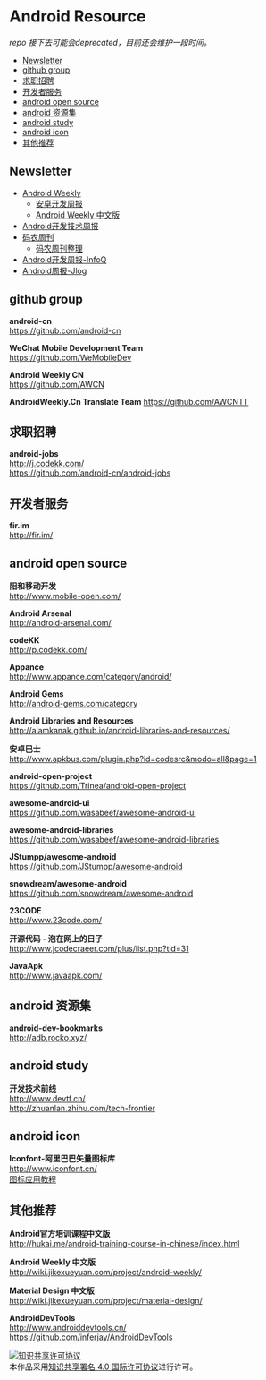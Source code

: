 # Android Resource

*repo 接下去可能会deprecated，目前还会维护一段时间。*

- [Newsletter](#Newsletter)
- [github group](#github-group)
- [求职招聘](#求职招聘)
- [开发者服务](#开发者服务)
- [android open source](#android-open-source)
- [android 资源集](#android-资源集)
- [android study](#android-study)
- [android icon](#android-icon)
- [其他推荐](#其他推荐)


## Newsletter

* [Android Weekly](http://androidweekly.net/)    
    * [安卓开发周报](http://www.jcodecraeer.com/a/androidweekly/)    
    * [Android Weekly 中文版](http://wiki.jikexueyuan.com/project/android-weekly/)    
* [Android开发技术周报](http://www.androidweekly.cn/)    
* [码农周刊](http://weekly.manong.io/)    
    * [码农周刊整理](https://github.com/nemoTyrant/manong)    
* [Android开发周报-InfoQ](http://www.infoq.com/cn/author/%E9%83%AD%E4%BA%AE#新闻)
* [Android周报-Jlog](http://www.race604.com/tag/android-weekly/)

## github group

**android-cn**    
https://github.com/android-cn

**WeChat Mobile Development Team**    
https://github.com/WeMobileDev

**Android Weekly CN**    
https://github.com/AWCN

**AndroidWeekly.Cn Translate Team**
https://github.com/AWCNTT


## 求职招聘

**android-jobs**    
http://j.codekk.com/ <br/> https://github.com/android-cn/android-jobs


## 开发者服务

**fir.im**    
http://fir.im/


## android open source

**阳和移动开发**    
http://www.mobile-open.com/

**Android Arsenal**    
http://android-arsenal.com/

**codeKK**    
http://p.codekk.com/

**Appance**    
http://www.appance.com/category/android/

**Android Gems**    
http://android-gems.com/category

**Android Libraries and Resources**    
http://alamkanak.github.io/android-libraries-and-resources/

**安卓巴士**    
http://www.apkbus.com/plugin.php?id=codesrc&modo=all&page=1

**android-open-project**    
https://github.com/Trinea/android-open-project

**awesome-android-ui**    
https://github.com/wasabeef/awesome-android-ui

**awesome-android-libraries**    
https://github.com/wasabeef/awesome-android-libraries

**JStumpp/awesome-android**    
https://github.com/JStumpp/awesome-android

**snowdream/awesome-android**    
https://github.com/snowdream/awesome-android

**23CODE**    
http://www.23code.com/

**开源代码 - 泡在网上的日子**    
http://www.jcodecraeer.com/plus/list.php?tid=31

**JavaApk**    
http://www.javaapk.com/


## android 资源集

**android-dev-bookmarks**    
http://adb.rocko.xyz/


## android study

**开发技术前线**    
http://www.devtf.cn/ <br/> http://zhuanlan.zhihu.com/tech-frontier


## android icon

**Iconfont-阿里巴巴矢量图标库**    
http://www.iconfont.cn/ <br/> [图标应用教程](http://www.iconfont.cn/help/iconuse.html)


## 其他推荐

**Android官方培训课程中文版**    
http://hukai.me/android-training-course-in-chinese/index.html

**Android Weekly 中文版**    
http://wiki.jikexueyuan.com/project/android-weekly/

**Material Design 中文版**    
http://wiki.jikexueyuan.com/project/material-design/

**AndroidDevTools**    
http://www.androiddevtools.cn/ <br/> https://github.com/inferjay/AndroidDevTools

<a rel="license" href="http://creativecommons.org/licenses/by/4.0/"><img alt="知识共享许可协议" style="border-width:0" src="https://i.creativecommons.org/l/by/4.0/88x31.png" /></a><br />本作品采用<a rel="license" href="http://creativecommons.org/licenses/by/4.0/">知识共享署名 4.0 国际许可协议</a>进行许可。